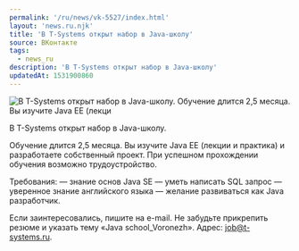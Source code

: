 ```yaml
---
permalink: '/ru/news/vk-5527/index.html'
layout: 'news.ru.njk'
title: 'В T-Systems открыт набор в Java-школу'
source: ВКонтакте
tags:
  - news_ru
description: 'В T-Systems открыт набор в Java-школу'
updatedAt: 1531900860
---
```

![В T-Systems открыт набор в Java-школу. Обучение длится 2,5 месяца. Вы изучите Java EE (лекци](https://sun9-33.userapi.com/impf/c845321/v845321783/a0be2/jydTAi40a48.jpg?size=1280x854&quality=96&sign=3887e29a0d9483a5eee61aeaeb89f698&c_uniq_tag=72Yjo8MEok1d5pZeR5ul60zdB2Ur-iz8wocOHc0LklQ&type=album)

В T-Systems открыт набор в Java-школу.

Обучение длится 2,5 месяца. Вы изучите Java EE (лекции и практика) и разработаете собственный проект. При успешном прохождении обучения возможно трудоустройство.

Требования:
— знание основ Java SE
— уметь написать SQL запрос
— уверенное знание английского языка
— желание развиваться как Java разработчик.

Если заинтересовались, пишите на e-mail. Не забудьте прикрепить резюме и указать тему «Java school_Voronezh». Адрес: job@t-systems.ru.
